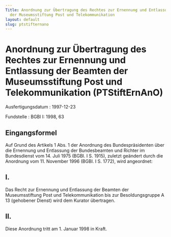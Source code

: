 ```yaml
---
Title: Anordnung zur Übertragung des Rechtes zur Ernennung und Entlassung der Beamten
  der Museumsstiftung Post und Telekommunikation
layout: default
slug: ptstifternano
---
```


# Anordnung zur Übertragung des Rechtes zur Ernennung und Entlassung der Beamten der Museumsstiftung Post und Telekommunikation (PTStiftErnAnO)

Ausfertigungsdatum
:   1997-12-23

Fundstelle
:   BGBl I: 1998, 63



## Eingangsformel

Auf Grund des Artikels 1 Abs. 1 der Anordnung des Bundespräsidenten
über die Ernennung und Entlassung der Bundesbeamten und Richter im
Bundesdienst vom 14. Juli 1975 (BGBl. I S. 1915), zuletzt geändert
durch die Anordnung vom 11. November 1996 (BGBl. I S. 1772), wird
angeordnet:


## I.

Das Recht zur Ernennung und Entlassung der Beamten der Museumsstiftung
Post und Telekommunikation bis zur Besoldungsgruppe A 13 (gehobener
Dienst) wird dem Kurator übertragen.


## II.

Diese Anordnung tritt am 1. Januar 1998 in Kraft.

